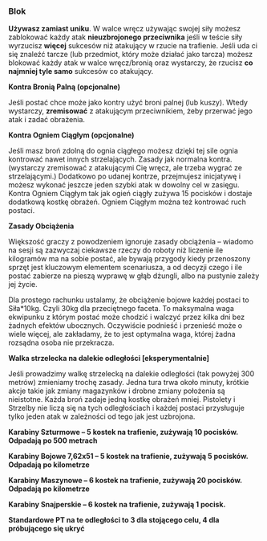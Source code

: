 
  

<h3>Blok</h3>

**Używasz zamiast uniku**. W walce wręcz używając swojej siły możesz zablokować każdy atak **nieuzbrojonego przeciwnika** jeśli w teście siły wyrzucisz **więcej** sukcesów niż atakujący w rzucie na trafienie. Jeśli uda ci się znaleźć tarcze (lub przedmiot, który może działać jako tarcza) możesz blokować każdy atak w walce wręcz/bronią oraz wystarczy, że rzucisz **co najmniej tyle samo** sukcesów co atakujący.


  

  

**Kontra Bronią Palną (opcjonalne)**

Jeśli postać chce może jako kontry użyć broni palnej (lub kuszy). Wtedy wystarczy, **zremisować** z atakującym przeciwnikiem, żeby przerwać jego atak i zadać obrażenia.

  

**Kontra Ogniem Ciągłym (opcjonalne)**

Jeśli masz broń zdolną do ognia ciągłego możesz dzięki tej sile ognia kontrować nawet innych strzelających. Zasady jak normalna kontra. (wystarczy zremisować z atakującymi Cię wręcz, ale trzeba wygrać ze strzelającymi.) Dodatkowo po udanej kontrze, przejmujesz inicjatywę i możesz wykonać jeszcze jeden szybki atak w dowolny cel w zasięgu. Kontra Ogniem Ciągłym tak jak ogień ciągły zużywa 15 pocisków i dostaje dodatkową kostkę obrażeń. Ogniem Ciągłym można też kontrować ruch postaci.

  

  

**Zasady Obciążenia**

Większość graczy z powodzeniem ignoruje zasady obciążenia – wiadomo na sesji są zazwyczaj ciekawsze rzeczy do roboty niż liczenie ile kilogramów ma na sobie postać, ale bywają przygody kiedy przenoszony sprzęt jest kluczowym elementem scenariusza, a od decyzji czego i ile postać zabierze na pieszą wyprawę w głąb dżungli, albo na pustynie zależy jej życie.

Dla prostego rachunku ustalamy, że obciążenie bojowe każdej postaci to Siła*10kg. Czyli 30kg dla przeciętnego faceta. To maksymalna waga ekwipunku z którym postać może chodzić i walczyć przez kilka dni bez żadnych efektów ubocznych. Oczywiście podnieść i przenieść może o wiele więcej, ale zakładamy, że to jest optymalna waga, której żadna rozsądna osoba nie przekracza.





  

**Walka strzelecka na dalekie odległości [eksperymentalnie]**

Jeśli prowadzimy walkę strzelecką na dalekie odległości (tak powyżej 300 metrów) zmieniamy trochę zasady. Jedna tura trwa około minuty, krótkie akcje takie jak zmiany magazynków i drobne zmiany położenia są nieistotne. Każda broń zadaje jedną kostkę obrażeń mniej. Pistolety i Strzelby nie liczą się na tych odległościach i każdej postaci przysługuje tylko jeden atak w zależności od tego jak jest uzbrojona.

  

**Karabiny Szturmowe – 5 kostek na trafienie, zużywają 10 pocisków. Odpadają po 500 metrach**

**Karabiny Bojowe 7,62x51 – 5 kostek na trafienie, zużywają 5 pocisków. Odpadają po kilometrze**

**Karabiny Maszynowe – 6 kostek na trafienie, zużywają 20 pocisków. Odpadają po kilometrze**

**Karabiny Snajperskie – 6 kostek na trafienie, zużywają 1 pocisk.**

  

**Standardowe PT na te odległości to 3 dla stojącego celu, 4 dla próbującego się ukryć**

